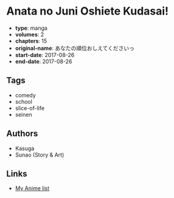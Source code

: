 # Anata no Juni Oshiete Kudasai!

-   **type**: manga
-   **volumes**: 2
-   **chapters**: 15
-   **original-name**: あなたの順位おしえてくださいっ
-   **start-date**: 2017-08-26
-   **end-date**: 2017-08-26

## Tags

-   comedy
-   school
-   slice-of-life
-   seinen

## Authors

-   Kasuga
-   Sunao (Story & Art)

## Links

-   [My Anime list](https://myanimelist.net/manga/114696/Anata_no_Juni_Oshiete_Kudasai)
